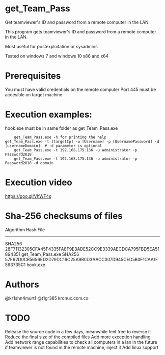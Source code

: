 # get_Team_Pass

Get teamviewer's ID and password from a remote computer in the LAN

This program gets teamviewer's ID and password from a remote
computer in the LAN. 

Most useful for postexploitation or sysadmins

Tested on windows 7 and windows 10 x86 and x64

# Prerequisites

You must have valid credentials on the remote computer
Port 445 must be accesible on target machine

# Execution examples:

hook.exe must be in same folder as get_Team_Pass.exe

 		get_Team_Pass.exe -h for printing the help
    get_Team_Pass.exe -t [targetIp] -u [Username] -p [UsernamePassword] -d [usernameDomain]  # -d parameter is optional
 		get_Team_Pass.exe -t 192.168.175.136 -u administrator -p Password2018
 		get_Team_Pass.exe -t 192.168.175.136 -u administrator -p Password2018 -d domain

# Execution video
https://goo.gl/VhWF4g 
    
# Sha-256 checksums of files

Algorithm       Hash                                                                   File
---------       ----                                                                   ----
SHA256          28F71132305CFA45F4335FA8F9E3ADE52CC9E3339AECDCA795FBD5EA51894351       get_Team_Pass.exe
SHA256          57F62D0CB5656ED2D79DC16C25A9B0D3AACC307D945CED5B0F1CAA1F563735C1       hook.exe

# Authors

@kr1shn4murt1
@t1gr385
kronux.com.co
    
# TODO

Release the source code in a few days, meanwhile feel free to reverse it
Reduce the final size of the compiled files
Add more exception handling
Add network range capabilities to check all computers in a lan
In the future if teamviewer is not found in the remote machine, inject it
Add linux support



